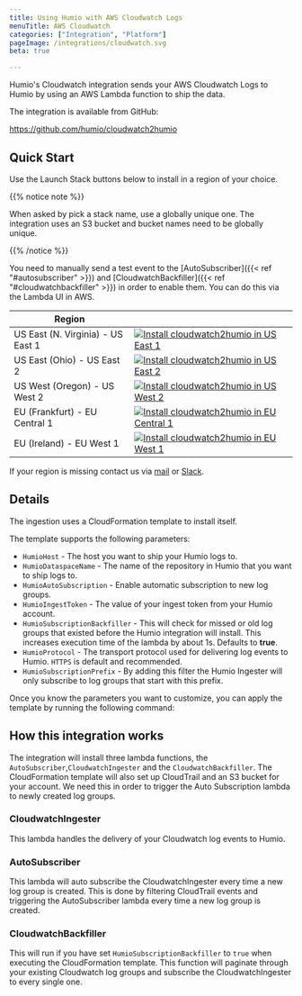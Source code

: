 ```yaml
---
title: Using Humio with AWS Cloudwatch Logs
menuTitle: AWS Cloudwatch
categories: ["Integration", "Platform"]
pageImage: /integrations/cloudwatch.svg
beta: true

---
```


Humio's Cloudwatch integration sends your AWS Cloudwatch Logs to Humio by using
an AWS Lambda function to ship the data.

The integration is available from GitHub:

https://github.com/humio/cloudwatch2humio

## Quick Start

Use the Launch Stack buttons below to install in a region of your
choice.

{{% notice note %}}

When asked by pick a stack name, use a globally unique one. The integration uses an S3 bucket
and bucket names need to be globally unique.

{{% /notice %}}

You need to manually send a test event to the
[AutoSubscriber]({{< ref "#autosubscriber" >}}) and
[CloudwatchBackfiller]({{< ref "#cloudwatchbackfiller" >}}) in order to enable
them. You can do this via the Lambda UI in AWS.


| Region                            |                               |
|-----------------------------------|-------------------------------|
| US East (N. Virginia) - US East 1 | [![Install cloudwatch2humio in US East 1](https://s3.amazonaws.com/cloudformation-examples/cloudformation-launch-stack.png "Install cloudwatch2humio in US East 1")](https://console.aws.amazon.com/cloudformation/home?region=us-east-1#/stacks/new?stackName=cloudwatch2humio&templateURL=https://humio-public-us-east-1.s3.amazonaws.com/cloudformation.json) |
| US East (Ohio) - US East 2 | [![Install cloudwatch2humio in US East 2](https://s3.amazonaws.com/cloudformation-examples/cloudformation-launch-stack.png "Install cloudwatch2humio in US East 2")](https://console.aws.amazon.com/cloudformation/home?region=us-east-2#/stacks/new?stackName=cloudwatch2humio&templateURL=https://humio-public-us-east-1.s3.amazonaws.com/cloudformation.json) |
| US West (Oregon) - US West 2 | [![Install cloudwatch2humio in US West 2](https://s3.amazonaws.com/cloudformation-examples/cloudformation-launch-stack.png "Install cloudwatch2humio in US West 2")](https://console.aws.amazon.com/cloudformation/home?region=us-west-2#/stacks/new?stackName=cloudwatch2humio&templateURL=https://humio-public-us-east-1.s3.amazonaws.com/cloudformation.json) |
| EU (Frankfurt) - EU Central 1 | [![Install cloudwatch2humio in EU Central 1](https://s3.amazonaws.com/cloudformation-examples/cloudformation-launch-stack.png "Install cloudwatch2humio in EU Central 1")](https://console.aws.amazon.com/cloudformation/home?region=eu-central-1#/stacks/new?stackName=cloudwatch2humio&templateURL=https://humio-public-us-east-1.s3.amazonaws.com/cloudformation.json) |
| EU (Ireland) - EU West 1 | [![Install cloudwatch2humio in EU West 1](https://s3.amazonaws.com/cloudformation-examples/cloudformation-launch-stack.png "Install cloudwatch2humio in EU West 1")](https://console.aws.amazon.com/cloudformation/home?region=eu-west-1#/stacks/new?stackName=cloudwatch2humio&templateURL=https://humio-public-us-east-1.s3.amazonaws.com/cloudformation.json) |

If your region is missing contact us via
[mail](mailto://support@humio.com) or
[Slack](https://community.humio.com).


## Details

The ingestion uses a CloudFormation template to install itself.

The template supports the following parameters:

* `HumioHost` - The host you want to ship your Humio logs to.
* `HumioDataspaceName` - The name of the repository in Humio that you want to ship logs to.
* `HumioAutoSubscription` - Enable automatic subscription to new log groups.
* `HumioIngestToken` - The value of your ingest token from your Humio account.
* `HumioSubscriptionBackfiller` - This will check for missed or old log groups that existed before the Humio integration will install. This increases execution time of the lambda by about 1s. Defaults to **true**.
* `HumioProtocol` - The transport protocol used for delivering log events to Humio. `HTTPS` is default and recommended.
* `HumioSubscriptionPrefix` - By adding this filter the Humio Ingester will only subscribe to log groups that start with this prefix.

Once you know the parameters you want to customize, you can apply the template by running the following command:

## How this integration works

The integration will install three lambda functions, the
`AutoSubscriber`,`CloudwatchIngester` and the
`CloudwatchBackfiller`. The CloudFormation template will also set up
CloudTrail and an S3 bucket for your account. We need this in order to
trigger the Auto Subscription lambda to newly created log groups.

### CloudwatchIngester

This lambda handles the delivery of your Cloudwatch log events to
Humio.

### AutoSubscriber
This lambda will auto subscribe the CloudwatchIngester every time a
new log group is created. This is done by filtering CloudTrail events
and triggering the AutoSubscriber lambda every time a new log group is
created.

### CloudwatchBackfiller
This will run if you have set `HumioSubscriptionBackfiller` to `true`
when executing the CloudFormation template. This function will
paginate through your existing Cloudwatch log groups and subscribe the
CloudwatchIngester to every single one.
